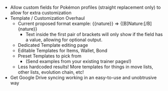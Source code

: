 - Allow custom fields for Pokémon profiles (straight replacement only) to allow for extra customization
- Template / Customization Overhaul
    - Current proposed format example: {{nature}} => {[B]Nature:[/B] {nature}}
      - Text inside the first pair of brackets will only show if the field has a value, allowing for optional output.
    - Dedicated Template editing page
    - Editable Templates for Items, Wallet, Bond
    - Preset Templates to pick from
        - (Send examples from your existing trainer pages!)
    - Less hardcoded results! More templates for things in move lists, other lists, evolution chain, etc!
- Get Google Drive syncing working in an easy-to-use and unobtrusive way